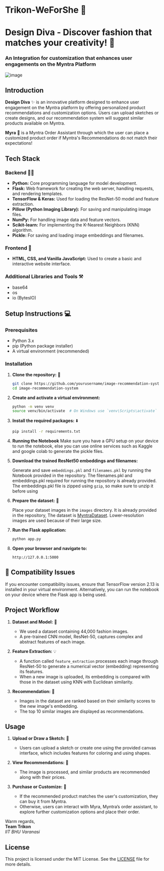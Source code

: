 # Trikon-WeForShe 🎀
# Design Diva - Discover fashion that matches your creativity! 💃
### An Integration for customization that enhances user engagements on the Myntra Platform

![image](https://github.com/user-attachments/assets/163e1af5-94cc-40b3-a559-7ac7d48693e8)



## Introduction
**Design Diva** ✨ is an innovative platform designed to enhance user engagement on the Myntra platform by offering personalized product recommendations and customization options. Users can upload sketches or create designs, and our recommendation system will suggest similar products available on Myntra. 

**Myra** 🤖 is a Myntra Order Assistant through which the user can place a customized product order if Myntra's Recommendations do not match their expectations!

## Tech Stack

### Backend 👨‍💻
- **Python:** Core programming language for model development.
- **Flask:** Web framework for creating the web server, handling requests, and rendering templates.
- **TensorFlow & Keras:** Used for loading the ResNet-50 model and feature extraction.
- **Pillow (Python Imaging Library):** For saving and manipulating image files.
- **NumPy:** For handling image data and feature vectors.
- **Scikit-learn:** For implementing the K-Nearest Neighbors (KNN) algorithm.
- **Pickle:** For saving and loading image embeddings and filenames.

### Frontend 📲
- **HTML, CSS, and Vanilla JavaScript:** Used to create a basic and interactive website interface.

### Additional Libraries and Tools ⚒️
  - base64
  - os
  - io (BytesIO)

## Setup Instructions 💻

### Prerequisites

- Python 3.x
- pip (Python package installer)
- A virtual environment (recommended)

### Installation

1. **Clone the repository:** 🔀

    ```bash
    git clone https://github.com/yourusername/image-recommendation-system.git
    cd image-recommendation-system
    ```

2. **Create and activate a virtual environment:**

    ```bash
    python -m venv venv
    source venv/bin/activate  # On Windows use `venv\Scripts\activate`
    ```

3. **Install the required packages:** ⬇️

    ```bash
    pip install -r requirements.txt
    ```
5. **Running the Notebook**
     Make sure you have a GPU setup on your device to run the notebook, else you can use online services such as Kaggle and google colab to generate the pickle files.
   
6. **Download the trained ResNet50 embeddings and filenames:**
   
    Generate and save `embeddings.pkl` and `filenames.pkl` by running the Notebook provided in the repository. The filenames.pkl and embeddings.pkl required for running        the repository is already provided. The embeddings.pkl file is zipped using `gzip`, so make sure to unzip it before using

5. **Prepare the dataset:** 📝

   Place your dataset images in the `images` directory. It is already provided in the repository, The dataset is [MyntraDataset](https://www.kaggle.com/datasets/paramaggarwal/fashion-product-images-dataset). Lower-resolution images are used because of their large size.


6. **Run the Flask application:**

    ```bash
    python app.py
    ```

7. **Open your browser and navigate to:**

    ```
    http://127.0.0.1:5000
    ```
## 🚩 Compatibility Issues
  If you encounter compatibility issues, ensure that TensorFlow version 2.13 is installed in your virtual environment. Alternatively, you can run the notebook on your        device where the Flask app is being used.


## Project Workflow

1. **Dataset and Model:** 📝
   - We used a dataset containing 44,000 fashion images.
   - A pre-trained CNN model, ResNet-50, captures complex and abstract features of each image.

2. **Feature Extraction:** 💡
   - A function called `feature_extraction` processes each image through ResNet-50 to generate a numerical vector (embedding) representing its features.
   - When a new image is uploaded, its embedding is compared with those in the dataset using KNN with Euclidean similarity.

3. **Recommendation:** 🔎
   - Images in the dataset are ranked based on their similarity scores to the new image's embedding.
   - The top 10 similar images are displayed as recommendations.

    
## Usage

1. **Upload or Draw a Sketch:** 🎨
   - Users can upload a sketch or create one using the provided canvas interface, which includes features for coloring and using shapes.

2. **View Recommendations:** 🔎
   - The image is processed, and similar products are recommended along with their prices.

3. **Purchase or Customize:** 🛒
   - If the recommended product matches the user's customization, they can buy it from Myntra.
   - Otherwise, users can interact with Myra, Myntra’s order assistant, to explore further customization options and place their order.



Warm regards,  
**Team Trikon**  
*IIT BHU Varanasi*

## License
This project is licensed under the MIT License. See the [LICENSE](LICENSE) file for more details.

